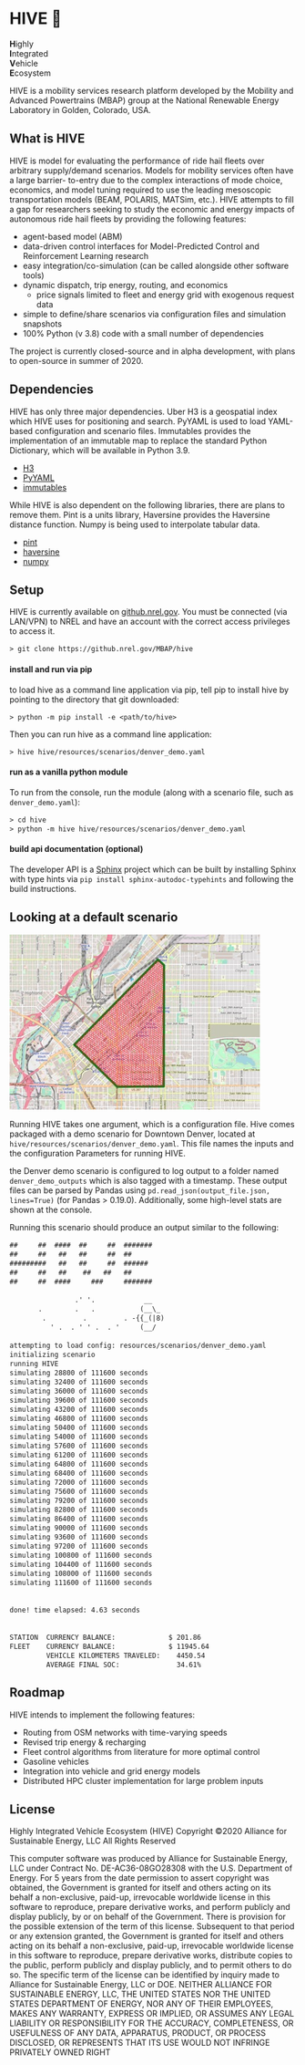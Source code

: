 # HIVE :honeybee:

**H**ighly  
**I**ntegrated  
**V**ehicle  
**E**cosystem  
  
HIVE is a mobility services research platform developed by the Mobility and Advanced Powertrains (MBAP) group at
the National Renewable Energy Laboratory in Golden, Colorado, USA.

## What is HIVE

HIVE is model for evaluating the performance of ride hail fleets over
arbitrary supply/demand scenarios. Models for mobility services often have a large barrier-
to-entry due to the complex interactions of mode choice, economics, and model tuning required
to use the leading mesoscopic transportation models (BEAM, POLARIS, MATSim, etc.). HIVE attempts
to fill a gap for researchers seeking to study the economic and energy impacts of autonomous
ride hail fleets by providing the following features:

- agent-based model (ABM)
- data-driven control interfaces for Model-Predicted Control and Reinforcement Learning research
- easy integration/co-simulation (can be called alongside other software tools)
- dynamic dispatch, trip energy, routing, and economics
    - price signals limited to fleet and energy grid with exogenous request data
- simple to define/share scenarios via configuration files and simulation snapshots
- 100% Python (v 3.8) code with a small number of dependencies

The project is currently closed-source and in alpha development, with plans to open-source in summer of 2020.

## Dependencies

HIVE has only three major dependencies. Uber H3 is a geospatial index which HIVE uses for
positioning and search. PyYAML is used to load YAML-based configuration and scenario files.
Immutables provides the implementation of an immutable map to replace the standard Python 
Dictionary, which will be available in Python 3.9.

- [H3](https://github.com/uber/h3)
- [PyYAML](https://github.com/yaml/pyyaml)
- [immutables](https://github.com/MagicStack/immutables)

While HIVE is also dependent on the following libraries, there are plans to remove them.
Pint is a units library, Haversine provides the Haversine distance function. Numpy is being
used to interpolate tabular data.  

- [pint](https://pint.readthedocs.io/en/0.10/)
- [haversine](https://github.com/mapado/haversine)
- [numpy](https://www.numpy.org/)

## Setup

HIVE is currently available on [github.nrel.gov](github.nrel.gov). You must be connected
(via LAN/VPN) to NREL and have an account with the correct access privileges to access it.

    > git clone https://github.nrel.gov/MBAP/hive

#### install and run via pip

to load hive as a command line application via pip, tell pip to install hive by pointing to the directory
that git downloaded:

    > python -m pip install -e <path/to/hive>
   
Then you can run hive as a command line application:

    > hive hive/resources/scenarios/denver_demo.yaml

#### run as a vanilla python module

To run from the console, run the module (along with a scenario file, such as `denver_demo.yaml`):
       
    > cd hive
    > python -m hive hive/resources/scenarios/denver_demo.yaml 


#### build api documentation (optional)

The developer API is a [Sphinx](http://www.sphinx-doc.org/en/master/) project which can be built by installing 
Sphinx with type hints via `pip install sphinx-autodoc-typehints` and following the build instructions.

## Looking at a default scenario

![Map of Denver Downtown](docs/images/denver_demo.jpg?raw=true)

Running HIVE takes one argument, which is a configuration file. Hive comes packaged with a demo scenario 
for Downtown Denver, located at `hive/resources/scenarios/denver_demo.yaml`. This file names the inputs and the configuration
Parameters for running HIVE.

the Denver demo scenario is configured to log output to a folder named `denver_demo_outputs` which is also tagged
with a timestamp. These output files can be parsed by Pandas using `pd.read_json(output_file.json, lines=True)` (for Pandas > 0.19.0). 
Additionally, some high-level stats are shown at the console.

Running this scenario should produce an output similar to the following:

```
##     ##  ####  ##     ##  #######
##     ##   ##   ##     ##  ##
#########   ##   ##     ##  ######
##     ##   ##    ##   ##   ##
##     ##  ####     ###     #######

                .' '.            __
       .        .   .           (__\_
        .         .         . -{{_(|8)
          ' .  . ' ' .  . '     (__/
    
attempting to load config: resources/scenarios/denver_demo.yaml
initializing scenario
running HIVE
simulating 28800 of 111600 seconds
simulating 32400 of 111600 seconds
simulating 36000 of 111600 seconds
simulating 39600 of 111600 seconds
simulating 43200 of 111600 seconds
simulating 46800 of 111600 seconds
simulating 50400 of 111600 seconds
simulating 54000 of 111600 seconds
simulating 57600 of 111600 seconds
simulating 61200 of 111600 seconds
simulating 64800 of 111600 seconds
simulating 68400 of 111600 seconds
simulating 72000 of 111600 seconds
simulating 75600 of 111600 seconds
simulating 79200 of 111600 seconds
simulating 82800 of 111600 seconds
simulating 86400 of 111600 seconds
simulating 90000 of 111600 seconds
simulating 93600 of 111600 seconds
simulating 97200 of 111600 seconds
simulating 100800 of 111600 seconds
simulating 104400 of 111600 seconds
simulating 108000 of 111600 seconds
simulating 111600 of 111600 seconds


done! time elapsed: 4.63 seconds


STATION  CURRENCY BALANCE:             $ 201.86
FLEET    CURRENCY BALANCE:             $ 11945.64
         VEHICLE KILOMETERS TRAVELED:    4450.54
         AVERAGE FINAL SOC:              34.61%

```
 
## Roadmap

HIVE intends to implement the following features:

- Routing from OSM networks with time-varying speeds
- Revised trip energy & recharging
- Fleet control algorithms from literature for more optimal control
- Gasoline vehicles
- Integration into vehicle and grid energy models
- Distributed HPC cluster implementation for large problem inputs

## License

Highly Integrated Vehicle Ecosystem (HIVE)  Copyright ©2020   Alliance for Sustainable Energy, LLC All Rights Reserved

This computer software was produced by Alliance for Sustainable Energy, LLC under Contract No. DE-AC36-08GO28308 with
the U.S. Department of Energy. For 5 years from the date permission to assert copyright was obtained, the Government is
granted for itself and others acting on its behalf a non-exclusive, paid-up, irrevocable worldwide license in this
software to reproduce, prepare derivative works, and perform publicly and display publicly, by or on behalf of the
Government. There is provision for the possible extension of the term of this license.
Subsequent to that period or any extension granted, the Government is granted for itself and others acting on its
behalf a non-exclusive, paid-up, irrevocable worldwide license in this software to reproduce, prepare derivative works,
distribute copies to the public, perform publicly and display publicly, and to permit others to do so. The specific
term of the license can be identified by inquiry made to Alliance for Sustainable Energy, LLC or DOE. NEITHER ALLIANCE
FOR SUSTAINABLE ENERGY, LLC, THE UNITED STATES NOR THE UNITED STATES DEPARTMENT OF ENERGY, NOR ANY OF THEIR EMPLOYEES,
MAKES ANY WARRANTY, EXPRESS OR IMPLIED, OR ASSUMES ANY LEGAL LIABILITY OR RESPONSIBILITY FOR THE ACCURACY, COMPLETENESS,
OR USEFULNESS OF ANY DATA, APPARATUS, PRODUCT, OR PROCESS DISCLOSED, OR REPRESENTS THAT ITS USE WOULD NOT INFRINGE
PRIVATELY OWNED RIGHT